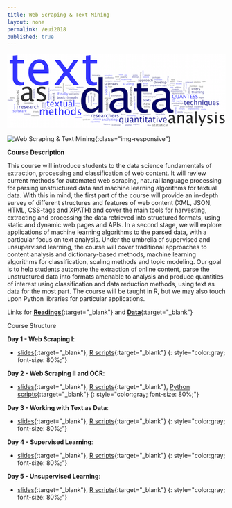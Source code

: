 ```yaml
---
title: Web Scraping & Text Mining
layout: none
permalink: /eui2018
published: true
---
```


![Web Scraping & Text Mining](text.png)

![Web Scraping & Text Mining](pauloserodio.com/text.png){:class="img-responsive"}

**Course Description**

This course will introduce students to the data science fundamentals of extraction, processing and classification of web content. It will review current methods for automated web scraping, natural language processing for parsing unstructured data and machine learning algorithms for textual data. With this in mind, the first part of the course will provide an in-depth survey of different structures and features of web content (XML, JSON, HTML, CSS-tags and XPATH) and cover the main tools for harvesting, extracting and processing the data retrieved into structured formats, using static and dynamic web pages and APIs. In a second stage, we will explore applications of machine learning algorithms to the parsed data, with a particular focus on text analysis. Under the umbrella of supervised and unsupervised learning, the course will cover traditional approaches to content analysis and dictionary-based methods, machine learning algorithms for classification, scaling methods and topic modeling. Our goal is to help students automate the extraction of online content, parse the unstructured data into formats amenable to analysis and produce quantities of interest using classification and data reduction methods, using text as data for the most part. The course will be taught in R, but we may also touch upon Python libraries for particular applications.

Links for [**Readings**](pauloserodio.com/readings.zip){:target="_blank"} and [**Data**](pauloserodio.com/readings.zip){:target="_blank"}

Course Structure

**Day 1 - Web Scraping I**: 

* [slides](pauloserodio.com/readings.zip){:target="_blank"}, [R scripts](pauloserodio.com/readings.zip){:target="_blank"}
{: style="color:gray; font-size: 80%;"}

**Day 2 - Web Scraping II and OCR**: 

* [slides](pauloserodio.com/readings.zip){:target="_blank"}, [R scripts](pauloserodio.com/readings.zip){:target="_blank"}, [Python scripts](){:target="_blank"}
{: style="color:gray; font-size: 80%;"}

**Day 3 - Working with Text as Data**: 

* [slides](pauloserodio.com/readings.zip){:target="_blank"}, [R scripts](pauloserodio.com/readings.zip){:target="_blank"}
{: style="color:gray; font-size: 80%;"}

**Day 4 - Supervised Learning**: 

* [slides](pauloserodio.com/readings.zip){:target="_blank"}, [R scripts](pauloserodio.com/readings.zip){:target="_blank"}
{: style="color:gray; font-size: 80%;"}

**Day 5 - Unsupervised Learning**: 

* [slides](pauloserodio.com/readings.zip){:target="_blank"}, [R scripts](pauloserodio.com/readings.zip){:target="_blank"}
{: style="color:gray; font-size: 80%;"}



